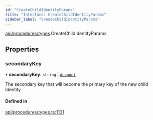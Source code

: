 ```yaml
---
id: "CreateChildIdentityParams"
title: "Interface: CreateChildIdentityParams"
sidebar_label: "CreateChildIdentityParams"
---
```


[api/procedures/types](../../../../../modules/API/Procedures/Types/Types.md).CreateChildIdentityParams

## Properties

### secondaryKey

• **secondaryKey**: `string` \| [`Account`](../../../../../classes/API/Entities/Account/Account.md)

The secondary key that will become the primary key of the new child Identity

#### Defined in

[api/procedures/types.ts:1131](https://github.com/PolymeshAssociation/polymesh-sdk/blob/372a67e5d/src/api/procedures/types.ts#L1131)
